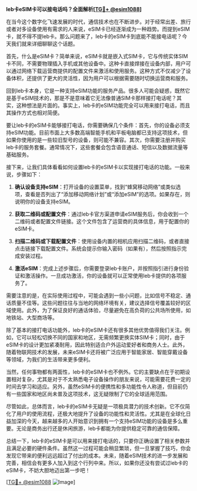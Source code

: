 **leb卡eSIM卡可以接电话吗？全面解析[[TG💪+ @esim1088](https://t.me/s/esim1088)]**

在当今这个数字化飞速发展的时代，通信技术也在不断进步。对于经常出差、旅行或者对多设备使用有需求的人来说，eSIM卡已经逐渐成为一种趋势。而提到eSIM卡，就不得不提leb卡。那么问题来了，leb卡的eSIM卡到底能不能接电话呢？今天我们就来详细聊聊这个话题。

首先，什么是eSIM卡？简单来说，eSIM卡就是嵌入式SIM卡，它与传统实体SIM卡不同，不需要物理插入手机或其他设备中。这种卡直接焊接在设备内部，用户可以通过网络下载运营商提供的配置文件来激活和使用服务。这种方式不仅减少了设备体积，还提供了更大的灵活性，因为用户可以根据需要随时切换运营商和服务。

回到leb卡本身，它是一种支持eSIM功能的服务产品。很多人可能会疑惑，既然它是基于eSIM技术的，那是不是意味着它无法像普通SIM卡那样接打电话呢？其实，这种想法是片面的。事实上，leb卡的eSIM功能完全可以用来接打电话，而且其操作方式也相对简便。

要让leb卡的eSIM卡能够接打电话，你需要确保几个条件：首先，你的设备必须支持eSIM功能。目前市面上大多数高端智能手机和平板电脑都已支持这项技术，但如果你使用的是一些较旧型号的设备，则可能不兼容。其次，你需要注册并购买leb卡的服务套餐。通常情况下，这些套餐会包含语音通话、短信以及数据流量等基础服务。

接下来，让我们具体看看如何设置leb卡的eSIM卡以实现接打电话的功能。一般来说，步骤如下：

1. **确认设备支持eSIM**：打开设备的设置菜单，找到“蜂窝移动网络”或类似选项，查看是否列出了“添加移动网络计划”或“添加eSIM”的选项。如果存在，则说明你的设备支持eSIM。
   
2. **获取二维码或配置文件**：通过leb卡官方渠道申请eSIM服务后，你会收到一个二维码或者配置文件链接。这个文件包含了运营商的具体信息，用于配置你的eSIM卡。

3. **扫描二维码或下载配置文件**：使用设备内置的相机应用扫描二维码，或者直接点击链接下载配置文件。系统会提示你输入密码（如果有），然后按照指示完成安装过程。

4. **激活eSIM**：完成上述步骤后，你需要登录leb卡账户，并按照指引进行身份验证和激活操作。一旦成功激活，你的设备就可以正常使用leb卡提供的各项服务了。

需要注意的是，在实际使用过程中，可能会遇到一些小问题，比如信号不稳定、通话质量不佳等。这些问题往往与当地的网络环境有关，建议选择信号覆盖较好的区域使用。此外，为了保证良好的通话体验，尽量避免在高负荷的公共场所使用，如地铁站、大型商场等。

除了基本的接打电话功能外，leb卡的eSIM卡还有很多其他优势值得我们关注。例如，它可以轻松切换不同的国家和地区，无需频繁更换实体SIM卡；同时，由于eSIM卡的设计更加紧凑耐用，因此特别适合户外运动爱好者和商务人士。此外，随着物联网技术的发展，未来eSIM卡还将被广泛应用于智能家居、智能穿戴设备等领域，为我们的生活带来更多便利。

当然，任何事物都有两面性，leb卡的eSIM卡也不例外。它的主要缺点在于初期设置相对复杂，尤其是对于不太熟悉电子设备操作的朋友来说，可能需要花费一定的时间去学习和适应。另外，虽然eSIM卡的便携性和多功能性令人称道，但目前仍有一些国家和地区尚未普及这项技术，这无疑限制了它的全球适用范围。

尽管如此，总体而言，leb卡的eSIM卡无疑是一项极具潜力的技术创新。它不仅简化了用户的使用流程，还极大地提升了设备的功能性和灵活性。尤其是在全球化日益加深的今天，越来越多的人开始意识到拥有一个支持eSIM功能的设备是多么重要。无论是商务出行还是休闲旅游，leb卡都能为你提供稳定可靠的通信保障。

总结一下，leb卡的eSIM卡是可以用来接打电话的，只要你正确设置了相关参数并且满足必要的硬件条件。虽然这一过程可能会稍显繁琐，但一旦掌握了技巧，你会发现它带来的便利远远超过了付出的成本。未来，随着eSIM技术的进一步发展和完善，相信会有更多人加入到这个行列中来。所以，如果你还没有尝试过leb卡的eSIM卡，不妨大胆地迈出第一步吧！

[[TG💪+ @esim1088](https://t.me/s/esim1088) ![Image](https://i.postimg.cc/4NQfJmqS/Snipaste-2025-05-13-00-14-12.png)]